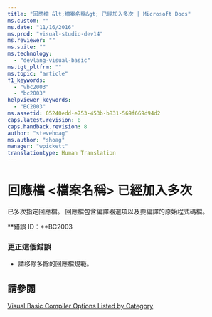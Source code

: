 ```yaml
---
title: "回應檔 &lt;檔案名稱&gt; 已經加入多次 | Microsoft Docs"
ms.custom: ""
ms.date: "11/16/2016"
ms.prod: "visual-studio-dev14"
ms.reviewer: ""
ms.suite: ""
ms.technology: 
  - "devlang-visual-basic"
ms.tgt_pltfrm: ""
ms.topic: "article"
f1_keywords: 
  - "vbc2003"
  - "bc2003"
helpviewer_keywords: 
  - "BC2003"
ms.assetid: 05240edd-e753-453b-b831-569f669d94d2
caps.latest.revision: 8
caps.handback.revision: 8
author: "stevehoag"
ms.author: "shoag"
manager: "wpickett"
translationtype: Human Translation
---
```

# 回應檔 &lt;檔案名稱&gt; 已經加入多次
已多次指定回應檔。 回應檔包含編譯器選項以及要編譯的原始程式碼檔。  
  
 **錯誤 ID︰**BC2003  
  
### 更正這個錯誤  
  
-   請移除多餘的回應檔規範。  
  
## 請參閱  
 [Visual Basic Compiler Options Listed by Category](../../visual-basic/reference/command-line-compiler/compiler-options-listed-by-category.md)